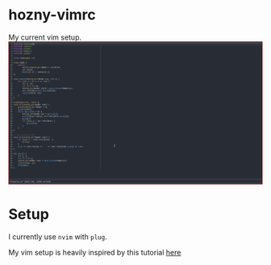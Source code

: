 # hozny-vimrc
My current vim setup.
![example](pic-window-210323-1611-43.png)
# Setup
I currently use `nvim` with `plug`. 

My vim setup is heavily inspired by this tutorial [here](https://www.youtube.com/watch?v=n9k9scbTuvQ)
